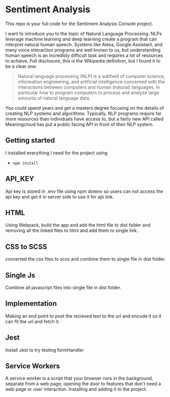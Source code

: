 # Sentiment Analysis

This repo is your full code for the Sentiment Analysis Console project.

I want to introduce you to the topic of Natural Language Processing. NLPs leverage machine learning and deep learning create a program that can interpret natural human speech. Systems like Alexa, Google Assistant, and many voice interaction programs are well known to us, but understanding human speech is an incredibly difficult task and requires a lot of resources to achieve. Full disclosure, this is the Wikipedia definition, but I found it to be a clear one:

> Natural language processing (NLP) is a subfield of computer science, information engineering, and artificial intelligence
concerned with the interactions between computers and human (natural) languages, in particular how to program computers to
process and analyze large amounts of natural language data.

You could spend years and get a masters degree focusing on the details of creating NLP systems and algorithms. Typically, NLP programs require far more resources than individuals have access to, but a fairly new API called Meaningcloud has put a public facing API in front of their NLP system.

## Getting started

I installed everything I need for the project using
- `npm install`

## API_KEY
Api key is stored in .env file using npm dotenv so users can not access the api key and get it in server side to use it for api link.

## HTML
Using Webpack, build the app and add the html file to dist folder and removing all the linked files to html and add them to single link.

## CSS to SCSS
converted the css files to scss and combine them to single file in dist folder.

## Single Js
Combine all javascript files into single file in dist folder.

## Implementation
Making an end point to post the recieved text to the url and encode it so it can fit the url and fetch it.


## Jest
Install Jest to try testing formHandler

## Service Workers
A service worker is a script that your browser runs in the background, separate from a web page, opening the door to features that don't need a web page or user interaction.
Installing and adding it to the project.

